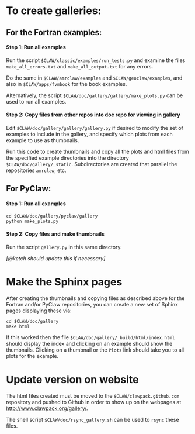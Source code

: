 # To create galleries:

## For the Fortran examples:

#### Step 1: Run all examples

Run the script `$CLAW/classic/examples/run_tests.py` and examine the files
  `make_all_errors.txt` and
  `make_all_output.txt`
for any errors.

Do the same in `$CLAW/amrclaw/examples` and `$CLAW/geoclaw/examples`, and also in `$CLAW/apps/fvmbook` for the book examples.

Alternatively, the script `$CLAW/doc/gallery/gallery/make_plots.py` can be used to run all examples.

#### Step 2: Copy files from other repos into doc repo for viewing in gallery

Edit `$CLAW/doc/gallery/gallery/gallery.py` if desired to modify the set of examples to include in the gallery, and specify which plots from each example to use as thumbnails.

Run this code to create thumbnails and copy all the plots and html files from the specified example directories into the directory `$CLAW/doc/gallery/_static`.  Subdirectories are created that parallel the repositories `amrclaw`, etc.

    
## For PyClaw:

#### Step 1: Run all examples

    cd $CLAW/doc/gallery/pyclaw/gallery
    python make_plots.py
    
#### Step 2: Copy files and make thumbnails

Run the script `gallery.py` in this same directory.

*[@ketch should update this if necessary]*

# Make the Sphinx pages

After creating the thumbnails and copying files as described above for the Fortran and/or PyClaw repositories, you can create a new set of Sphinx pages displaying these via:

    cd $CLAW/doc/gallery
    make html
    
If this worked then the file `$CLAW/doc/gallery/_build/html/index.html` should display the index and clicking on an example should show the thumbnails. Clicking on a thumbnail or the `Plots` link should take you to all plots for the example.

# Update version on website

The html files created must be moved to the `$CLAW/clawpack.github.com` repository and pushed to Github in order to show up on the webpages at http://www.clawpack.org/gallery/.

The shell script `$CLAW/doc/rsync_gallery.sh` can be used to `rsync` these files.

